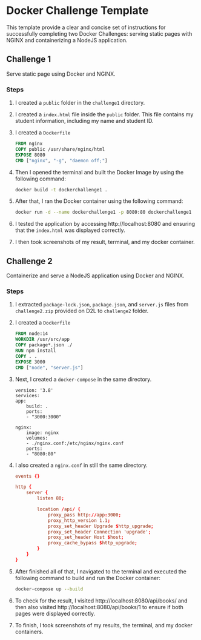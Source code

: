# Docker Challenge Template
This template provide a clear and concise set of instructions for successfully completing two Docker Challenges: serving static pages with NGINX and containerizing a NodeJS application.

## Challenge 1
Serve static page using Docker and NGINX.

### Steps ###
1. I created a `public` folder in the `challenge1` directory.
2. I created a `index.html` file inside the `public` folder. This file contains my student information, including my name and student ID.
3. I created a `Dockerfile`

    ```Dockerfile
    FROM nginx
    COPY public /usr/share/nginx/html
    EXPOSE 8080
    CMD ["nginx", "-g", "daemon off;"]
    ```

4. Then I opened the terminal and built the Docker Image by using the following command:

    ```bash
    docker build -t dockerchallenge1 .
    ```

5. After that, I ran the Docker container using the following command:

    ```bash
    docker run -d --name dockerchallenge1 -p 8080:80 dockerchallenge1
    ```

6. I tested the application by accessing http://localhost:8080 and ensuring that the `index.html` was displayed correctly.
7. I then took screenshots of my result, terminal, and my docker container.

## Challenge 2
Containerize and serve a NodeJS application using Docker and NGINX.

### Steps ###
1. I extracted `package-lock.json`, `package.json`, and `server.js` files from `challenge2.zip` provided on D2L to `challenge2` folder.
2. I created a `Dockerfile`

    ```Dockerfile
    FROM node:14
    WORKDIR /usr/src/app
    COPY package*.json ./
    RUN npm install
    COPY . .
    EXPOSE 3000
    CMD ["node", "server.js"]
    ```

3. Next, I created a `docker-compose` in the same directory.

    ```docker-compose
    version: '3.8'
    services:
    app:
        build: .
        ports:
        - "3000:3000"

    nginx:
        image: nginx
        volumes:
        - ./nginx.conf:/etc/nginx/nginx.conf
        ports:
        - "8080:80"
    ```

4. I also created a `nginx.conf` in still the same directory.

    ```nginx.conf
    events {}

    http {
        server {
            listen 80;

            location /api/ {
                proxy_pass http://app:3000;
                proxy_http_version 1.1;
                proxy_set_header Upgrade $http_upgrade;
                proxy_set_header Connection 'upgrade';
                proxy_set_header Host $host;
                proxy_cache_bypass $http_upgrade;
            }
        }
    }
    ```

5. After finished all of that, I navigated to the terminal and executed the following command to build and run the Docker container:

    ```bash
    docker-compose up --build
    ```

6. To check for the result, I visited http://localhost:8080/api/books/ and then also visited http://localhost:8080/api/books/1 to ensure if both pages were displayed correctly.
7. To finish, I took screenshots of my results, the terminal, and my docker containers. 

